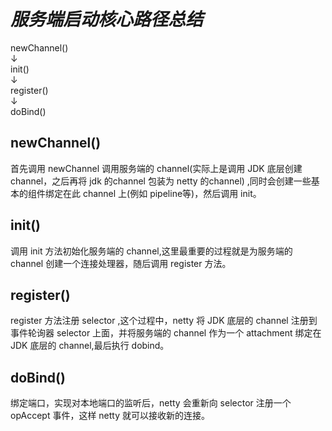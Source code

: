 # ***服务端启动核心路径总结***

newChannel()  
  ↓  
init()  
↓  
register()  
↓  
doBind()  


newChannel()
----
首先调用 newChannel 调用服务端的 channel(实际上是调用 JDK 底层创建 channel，之后再将 jdk 的channel 包装为 netty 的channel) ,同时会创建一些基本的组件绑定在此 channel 上(例如 pipeline等)，然后调用 init。

init()
----
调用 init 方法初始化服务端的 channel,这里最重要的过程就是为服务端的 channel 创建一个连接处理器，随后调用 register 方法。

register()
----
register 方法注册 selector ,这个过程中，netty 将 JDK 底层的 channel 注册到事件轮询器 selector 上面，并将服务端的 channel 作为一个 attachment 绑定在 JDK 底层的 channel,最后执行 dobind。

doBind()
----
绑定端口，实现对本地端口的监听后，netty 会重新向 selector 注册一个 opAccept 事件，这样 netty 就可以接收新的连接。

